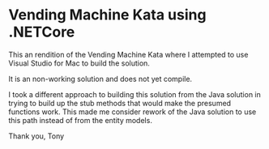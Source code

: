# Vending Machine Kata using .NETCore

This an rendition of the Vending Machine Kata where I attempted to use Visual Studio for Mac to build the solution. 

It is an non-working solution and does not yet compile.

I took a different approach to building this solution from the Java solution in trying to build up the stub methods that would make the presumed functions work. This made me consider rework of the Java solution to use this path instead of from the entity models. 

Thank you, Tony
